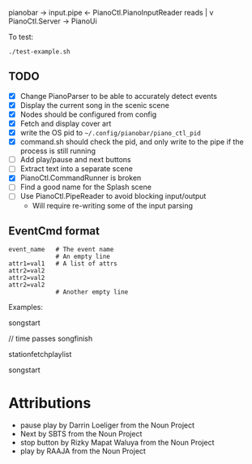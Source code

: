 

pianobar -> input.pipe <- PianoCtl.PianoInputReader
                      reads         |
                                    v
                               PianoCtl.Server -> PianoUi

To test:

    ./test-example.sh

## TODO

- [x] Change PianoParser to be able to accurately detect events
- [x] Display the current song in the scenic scene
- [x] Nodes should be configured from config
- [x] Fetch and display cover art
- [x] write the OS pid to `~/.config/pianobar/piano_ctl_pid`
- [x] command.sh should check the pid, and only write to the pipe if the process is still running
- [ ] Add play/pause and next buttons
- [ ] Extract text into a separate scene
- [x] PianoCtl.CommandRunner is broken
- [ ] Find a good name for the Splash scene
- [ ] Use PianoCtl.PipeReader to avoid blocking input/output
  - Will require re-writing some of the input parsing

## EventCmd format

```
event_name   # The event name
             # An empty line
attr1=val1   # A list of attrs
attr2=val2
attr2=val2
attr2=val2
             # Another empty line
```

Examples:

songstart

<song starting details>

// time passes
songfinish
<song finished details>

stationfetchplaylist
<fetched song>

songstart
<song starting details>

# Attributions

* pause play by Darrin Loeliger from the Noun Project
* Next by SBTS from the Noun Project
* stop button by Rizky Mapat Waluya from the Noun Project
* play by RAAJA from the Noun Project
